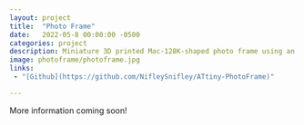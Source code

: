 ```yaml
---
layout: project
title:  "Photo Frame"
date:   2022-05-8 00:00:00 -0500
categories: project
description: Miniature 3D printed Mac-128K-shaped photo frame using an ATtiny84 and a small TFT screen that I built as a Mother's Day present.
image: photoframe/photoframe.jpg
links:
 - "[Github](https://github.com/NifleySnifley/ATtiny-PhotoFrame)"

---
```


More information coming soon!
